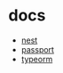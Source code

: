 # docs
- [nest](https://docs.nestjs.com/)
- [passport](https://github.com/jaredhanson/passport)
- [typeorm](https://typeorm.io/)